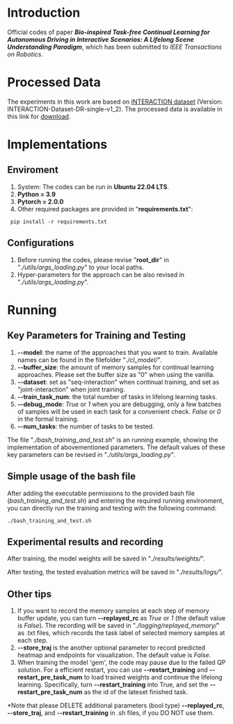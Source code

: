 
# Introduction
Official codes of paper **_Bio-inspired Task-free Continual Learning for Autonomous Driving in Interactive Scenarios: A Lifelong Scene Understanding Paradigm_**, which has been submitted to _IEEE Transactions on Robotics_.

# Processed Data
The experiments in this work are based on [INTERACTION dataset](https://interaction-dataset.com/) (Version: INTERACTION-Dataset-DR-single-v1_2).
The processed data is available in this link for [download](https://drive.google.com/drive/folders/1roEeNQJFz777DbPEMf21R3j2BQdRKecp?usp=drive_link).

# Implementations
## Enviroment
1. System: The codes can be run in **Ubuntu 22.04 LTS**.
2. **Python = 3.9**
3. **Pytorch = 2.0.0**
4. Other required packages are provided in "**requirements.txt**":
```
 pip install -r requirements.txt
```
## Configurations
1. Before running the codes, please revise "**root_dir**" in "_./utils/args_loading.py_" to your local paths.
2. Hyper-parameters for the approach can be also revised in "_./utils/args_loading.py_".

# Running

## Key Parameters for Training and Testing
1. **--model**: the name of the approaches that you want to train. Available names can be found in the filefolder "_./cl_model/_". 
2. **--buffer_size**: the amount of memory samples for continual learning approaches. Please set the buffer size as "0" when using the vanilla.
3. **--dataset**: set as "seq-interaction" when continual training, and set as "joint-interaction" when joint training.
4. **--train_task_num**: the total number of tasks in lifelong learning tasks.
5. **--debug_mode**: _True_ or _1_ when you are debugging, only a few batches of samples will be used in each task for a convenient check. _False_ or _0_ in the formal training.  
6. **--num_tasks**: the number of tasks to be tested. 

The file "_./bash_training_and_test.sh_" is an running example, showing the implementation of abovementioned parameters.
The default values of these key parameters can be revised in "_./utils/args_loading.py_".

## Simple usage of the bash file
After adding the executable permissions to the provided bash file (_bash_training_and_test.sh_) and entering the required running environment, you can directly run the training and testing with the following command:
```
./bash_training_and_test.sh
```

## Experimental results and recording
After training, the model weights will be saved in "_./results/weights/_".

After testing, the tested evaluation metrics will be saved in "_./results/logs/_". 

## Other tips
1. If you want to record the memory samples at each step of memory buffer update, you can turn **--replayed_rc** as _True_ or _1_ (the default value is _False_).
   The recording will be saved in "_./logging/replayed_memory/_" as .txt files, which records the task label of selected memory samples at each step.
2. **--store_traj** is the another optional parameter to record predicted heatmap and endpoints for visualization. The default value is _False_.
3. When training the model 'gem', the code may pause due to the failed QP solution. For a efficient restart, you can use **--restart_training** and **--restart_pre_task_num** to load trained weights and continue the lifelong learning.
   Specifically, turn **--restart_training** into True, and set the **--restart_pre_task_num** as the id of the lateset finished task.

*Note that please DELETE additional parameters (bool type) **--replayed_rc**, **--store_traj**, and **--restart_training** in .sh files, if you DO NOT use them.








